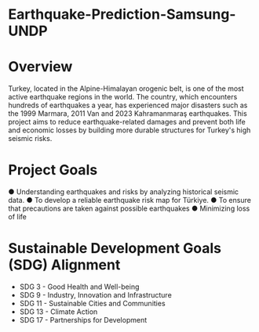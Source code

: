 # Earthquake-Prediction-Samsung-UNDP
# Overview

Turkey, located in the Alpine-Himalayan orogenic belt, is one of the most active earthquake regions in the world. The country, which encounters hundreds of earthquakes a year, has experienced major disasters such as the 1999 Marmara, 2011 Van and 2023 Kahramanmaraş earthquakes. This project aims to reduce earthquake-related damages and prevent both life and economic losses by building more durable structures for Turkey's high seismic risks.

# Project Goals

● Understanding earthquakes and risks by analyzing historical seismic data.
● To develop a reliable earthquake risk map for Türkiye.
● To ensure that precautions are taken against possible earthquakes
● Minimizing loss of life

# Sustainable Development Goals (SDG) Alignment

* SDG 3 - Good Health and Well-being
* SDG 9 - Industry, Innovation and Infrastructure
* SDG 11 - Sustainable Cities and Communities
* SDG 13 - Climate Action
* SDG 17 - Partnerships for Development
